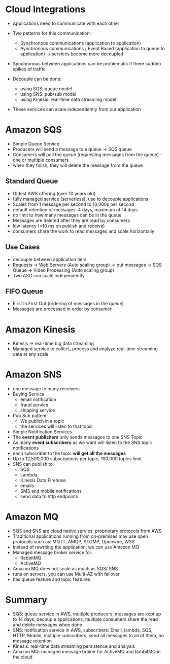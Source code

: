 # Cloud Integrations

- Applications need to communicate with each other
- Two patterns for this communication:

  - Synchronous communications (application to application)
  - Aynchronous communications / Event Based (application to queue to application) -> services become more decoupled

- Synchronous between applications can be problematic if there sudden spikes of traffic
- Decouple can be done:
  - using SQS: queue model
  - using SNS: pub/sub model
  - using Kinesis: real-time data streaming model
- These services can scale independently from our application

# Amazon SQS

- Simple Queue Service
- Producers will send a message to a queue -> SQS queue
- Consumers will poll the queue (requesting messages from the queue) - one or multiple consumers
- when they finish, they will delete the message from the queue

## Standard Queue

- Oldest AWS offering (over 10 years old)
- fully managed service (serverless), use to decouple applications
- Scales from 1 message per second to 10,000s per second
- default retention of messages: 4 days, maximum of 14 days
- no limit to how many messages can be in the queue
- Messages are deleted after they are read by consumers
- low latency (<10 ms on publish and receive)
- consumers share the work to read messages and scale horizontally

## Use Cases

- decouple between application tiers
- Requests -> Web Servers (Auto scaling group) -> put messages -> SQS Queue -> Video Processing (Auto scaling group)
- Two ASG can scale independently

## FIFO Queue

- First In First Out (ordering of messages in the queue)
- Messages are processed in order by consumer

# Amazon Kinesis

- Kinesis -> real-time big data streaming
- Managed service to collect, process and analyze real-time streaming data at any scale

# Amazon SNS

- one message to many receivers
- Buying Service
  - email notification
  - fraud service
  - shipping service
- Pub Sub pattenr
  - We publich in a topic
  - the services will listen to that topic
- Simple Notification Services
- The **event publishers** only sends messages to one SNS Topic
- As many **event subscribers** as we want will listen to the SNS topic notifications
- each subscriber to the topic **will get all the messages**
- Up to 12,500,000 subscriptions per topic, 100,000 topics limit
- SNS can publish to
  - SQS
  - Lambda
  - Kinesis Data Firehose
  - emails
  - SMS and mobile notifications
  - send data to http endpoints

# Amazon MQ

- SQS and SNS are cloud native servies: proprietary protocols from AWS
- Traditional applications running from on-premises may use open protocols such as: MQTT, AMQP, STOMP, Openwire, WSS
- Instead of rewriting the application, we can use Amazon MQ
- Managed message broker service for:
  - RabbitMQ
  - ActiveMQ
- Amazon MQ does not scale as much as SQS/ SNS
- runs on servers, you can use Multi-AZ with failover
- has queue feature and topic features

# Summary

- SQS: queue service in AWS, multiple producers, messages are kept up to 14 days, decouple applications, multiple consumers share the read and delete messages when done
- SNS: notification service in AWS, subscribers: Email, lambda, SQS, HTTP, Mobile, multiple subscribers, send all messages to all of them, no message retention
- Kinesis: real-time data streaming persistence and analysis
- Amazon MQ: managed message broker for ActiveMQ and RabbitMQ in the cloud
